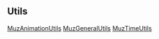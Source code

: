 ## Utils
 [MuzAnimationUtils](https://github.com/Muz721/MuzUtils/blob/master/app/src/main/java/com/muz/muzutils/utils/MuzAnimationUtils.java)
 [MuzGeneralUtils](https://github.com/Muz721/MuzUtils/blob/master/app/src/main/java/com/muz/muzutils/utils/MuzGeneralUtils.java)
 [MuzTimeUtils](https://github.com/Muz721/MuzUtils/blob/master/app/src/main/java/com/muz/muzutils/utils/MuzTimeUtils.java)
